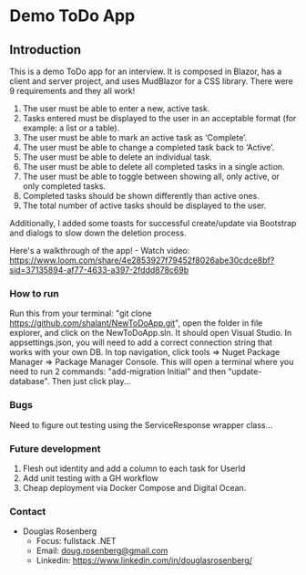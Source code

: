 # Demo ToDo App

## Introduction
This is a demo ToDo app for an interview. It is composed in Blazor, has a client and server project, and uses MudBlazor for a CSS library. There were 9 requirements and they all work!
1. The user must be able to enter a new, active task.
2. Tasks entered must be displayed to the user in an acceptable format (for example: a list or a
table).
3. The user must be able to mark an active task as ‘Complete’.
4. The user must be able to change a completed task back to ‘Active’.
5. The user must be able to delete an individual task.
6. The user must be able to delete all completed tasks in a single action.
7. The user must be able to toggle between showing all, only active, or only completed tasks.
8. Completed tasks should be shown differently than active ones.
9. The total number of active tasks should be displayed to the user.

Additionally, I added some toasts for successful create/update via Bootstrap and dialogs to slow down the deletion process.

Here's a walkthrough of the app! - Watch video: https://www.loom.com/share/4e2853927f79452f8026abe30cdce8bf?sid=37135894-af77-4633-a397-2fddd878c69b

### How to run
Run this from your terminal: "git clone https://github.com/shalant/NewToDoApp.git", open the folder in file explorer, and click on the NewToDoApp.sln. It should open Visual Studio. In appsettings.json, you will need to add a correct connection string that works with your own DB. In top navigation, click tools => Nuget Package Manager => Package Manager Console. This will open a terminal where you need to run 2 commands: "add-migration Initial" and then "update-database". Then just click play...

### Bugs
Need to figure out testing using the ServiceResponse wrapper class...

### Future development
1. Flesh out identity and add a column to each task for UserId 
2. Add unit testing with a GH workflow 
3. Cheap deployment via Docker Compose and Digital Ocean.

### Contact

- Douglas Rosenberg 
    - Focus: fullstack .NET
    - Email: doug.rosenberg@gmail.com
    - Linkedin: https://www.linkedin.com/in/douglasrosenberg/

